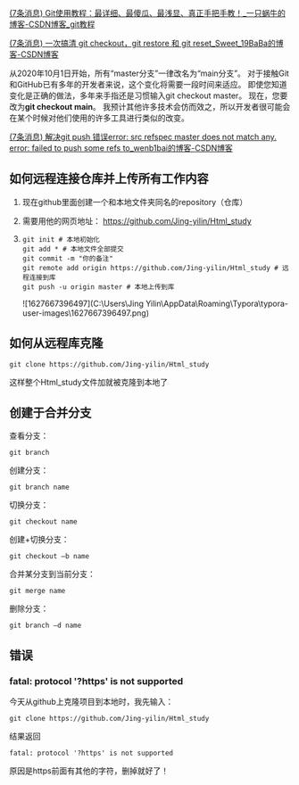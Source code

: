  [(7条消息) Git使用教程：最详细、最傻瓜、最浅显、真正手把手教！_一只蜗牛的博客-CSDN博客_git教程](https://blog.csdn.net/u011535541/article/details/83379151) 

 [(7条消息) 一次搞清 git checkout，git restore 和 git reset_Sweet_19BaBa的博客-CSDN博客](https://blog.csdn.net/Sweet_19BaBa/article/details/111950384?utm_medium=distribute.pc_aggpage_search_result.none-task-blog-2~aggregatepage~first_rank_v2~rank_aggregation-1-111950384.pc_agg_rank_aggregation&utm_term=git+restore和checkout&spm=1000.2123.3001.4430) 

 从2020年10月1日开始，所有“master分支”一律改名为“main分支”。 对于接触Git和GitHub已有多年的开发者来说，这个变化将需要一段时间来适应。 即使您知道变化是正确的做法，多年来手指还是习惯输入git checkout master。 现在，您要改为**git checkout main**。 我预计其他许多技术会仿而效之，所以开发者很可能会在某个时候对他们使用的许多工具进行类似的改变。 

 [(7条消息) 解决git push 错误error: src refspec master does not match any. error: failed to push some refs to_wenb1bai的博客-CSDN博客](https://blog.csdn.net/wenb1bai/article/details/89363711) 





## 如何远程连接仓库并上传所有工作内容

1. 现在github里面创建一个和本地文件夹同名的repository（仓库）

2. 需要用他的网页地址： https://github.com/Jing-yilin/Html_study

3. ```shell
   git init # 本地初始化
   git add * # 本地文件全部提交
   git commit -m "你的备注"
   git remote add origin https://github.com/Jing-yilin/Html_study # 远程连接到库
   git push -u origin master # 本地上传到库
   ```

   ![1627667396497](C:\Users\Jing Yilin\AppData\Roaming\Typora\typora-user-images\1627667396497.png)

##  如何从远程库克隆 

```shell
git clone https://github.com/Jing-yilin/Html_study
```

这样整个Html_study文件加就被克隆到本地了

## 创建于合并分支

查看分支：

```shell
git branch
```

创建分支：

```shell
git branch name
```

切换分支：

```shell
git checkout name
```

创建+切换分支：

```shell
git checkout –b name
```

合并某分支到当前分支：

```shell
git merge name
```

删除分支：

```shell
git branch –d name
```

## 错误 

### fatal: protocol '?https' is not supported

今天从github上克隆项目到本地时，我先输入：

```shell
git clone https://github.com/Jing-yilin/Html_study
```

结果返回

```shell
fatal: protocol '?https' is not supported
```

原因是https前面有其他的字符，删掉就好了！

